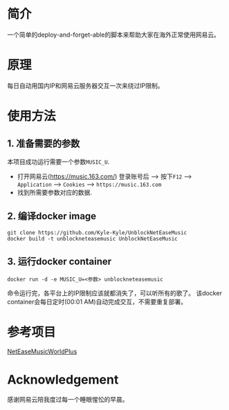 # 简介
一个简单的deploy-and-forget-able的脚本来帮助大家在海外正常使用网易云。

# 原理
每日自动用国内IP和网易云服务器交互一次来绕过IP限制。

# 使用方法

## 1. 准备需要的参数
本项目成功运行需要一个参数`MUSIC_U`.
- 打开网易云(https://music.163.com/) 登录账号后 --> 按下`F12` --> `Application` --> `Cookies` --> `https://music.163.com`
- 找到所需要参数对应的数据.

## 2. 编译docker image
~~~
git clone https://github.com/Kyle-Kyle/UnblockNetEaseMusic
docker build -t unblockneteasemusic UnblockNetEaseMusic
~~~
## 3. 运行docker container
~~~
docker run -d -e MUSIC_U=<参数> unblockneteasemusic
~~~
命令运行完，各平台上的IP限制应该就都消失了，可以听所有的歌了。
该docker container会每日定时(00:01 AM)自动完成交互，不需要重复部署。

# 参考项目
[NetEaseMusicWorldPlus](https://github.com/nondanee/NetEaseMusicWorldPlus)

# Acknowledgement
感谢网易云陪我度过每一个睡眼惺忪的早晨。
